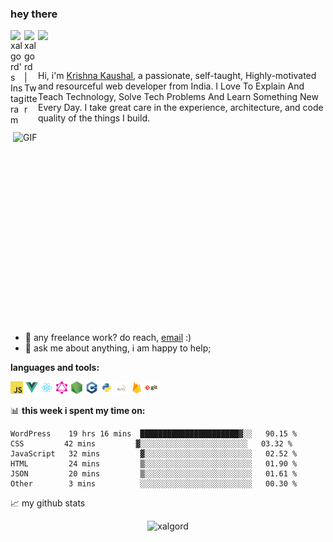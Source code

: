 ### hey there 
<a href="https://www.instagram.com/xalgord/">
  <img align="left" alt="xalgord's Instagram" width="22px" src="https://raw.githubusercontent.com/hussainweb/hussainweb/main/icons/instagram.png" />
</a>
<a href="https://twitter.com/xalgord">
  <img align="left" alt="xalgord | Twitter" width="22px" src="https://raw.githubusercontent.com/peterthehan/peterthehan/master/assets/twitter.svg" />
</a>

![](https://visitor-badge.glitch.me/badge?page_id=xalgord.xalgord)

<br />

Hi, i'm [Krishna Kaushal](https://xalgord.in/), a passionate, self-taught, Highly-motivated and resourceful web developer from India. I Love To Explain And Teach Technology, Solve Tech Problems And Learn Something New Every Day. I take great care in the experience, architecture, and code quality of the things I build.


  <img align="right" alt="GIF" src="https://github.com/xalgord/xalgord/blob/main/Yy7O.gif" width="500" height="320" />
  
- 💼 any freelance work? do reach, [email](mailto:connect@xalgord.in) :)
- 💬 ask me about anything, i am happy to help;

**languages and tools:**  

<code><img height="20" src="https://raw.githubusercontent.com/github/explore/80688e429a7d4ef2fca1e82350fe8e3517d3494d/topics/javascript/javascript.png"></code>
<code><img height="20" src="https://raw.githubusercontent.com/github/explore/80688e429a7d4ef2fca1e82350fe8e3517d3494d/topics/vue/vue.png"></code>
<code><img height="20" src="https://raw.githubusercontent.com/github/explore/80688e429a7d4ef2fca1e82350fe8e3517d3494d/topics/react/react.png"></code>
<code><img height="20" src="https://raw.githubusercontent.com/github/explore/5c058a388828bb5fde0bcafd4bc867b5bb3f26f3/topics/graphql/graphql.png"></code>
<code><img height="20" src="https://raw.githubusercontent.com/github/explore/80688e429a7d4ef2fca1e82350fe8e3517d3494d/topics/nodejs/nodejs.png"></code>
<code><img height="20" src="https://raw.githubusercontent.com/github/explore/80688e429a7d4ef2fca1e82350fe8e3517d3494d/topics/cpp/cpp.png"></code>
<code><img height="20" src="https://raw.githubusercontent.com/github/explore/80688e429a7d4ef2fca1e82350fe8e3517d3494d/topics/python/python.png"></code>
<code><img height="20" src="https://raw.githubusercontent.com/github/explore/80688e429a7d4ef2fca1e82350fe8e3517d3494d/topics/mysql/mysql.png"></code>
<code><img height="20" src="https://raw.githubusercontent.com/github/explore/80688e429a7d4ef2fca1e82350fe8e3517d3494d/topics/firebase/firebase.png"></code>
<code><img height="20" src="https://raw.githubusercontent.com/github/explore/80688e429a7d4ef2fca1e82350fe8e3517d3494d/topics/git/git.png"></code>

📊 **this week i spent my time on:**
<!--START_SECTION:waka-->

```text
WordPress    19 hrs 16 mins  ██████████████████████▓░░   90.15 %
CSS         42 mins         ▓░░░░░░░░░░░░░░░░░░░░░░░░   03.32 %
JavaScript   32 mins         ▓░░░░░░░░░░░░░░░░░░░░░░░░   02.52 %
HTML         24 mins         ▒░░░░░░░░░░░░░░░░░░░░░░░░   01.90 %
JSON         20 mins         ▒░░░░░░░░░░░░░░░░░░░░░░░░   01.61 %
Other        3 mins          ░░░░░░░░░░░░░░░░░░░░░░░░░   00.30 %
```

<!--END_SECTION:waka-->


📈 my github stats

<p align="center"> <img src="https://github-readme-stats.vercel.app/api?username=xalgord&show_icons=true&theme=gotham" alt="xalgord" />




